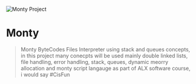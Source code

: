 ![Monty Project](https://pbs.twimg.com/media/CFYYWy6UEAE9Ow-.png)
# Monty
> Monty ByteCodes Files Interpreter using stack and queues concepts, in this project many conecpts will be used mainly double linked lists, file handling, error handling, stack, queues, dynamic meorry allocation and monty script langauge as part of ALX software course, i would say #CisFun
